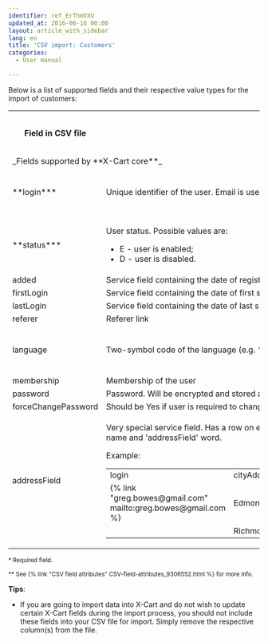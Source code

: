 ```yaml
---
identifier: ref_ErThmVXU
updated_at: 2016-06-16 00:00
layout: article_with_sidebar
lang: en
title: 'CSV import: Customers'
categories:
  - User manual

---
```



Below is a list of supported fields and their respective value types for the import of customers:

<table class="confluenceTable">

<tbody>

<tr>

<th class="confluenceTh">Field in CSV file</th>

<th colspan="1" class="confluenceTh">What this field describes</th>

<th colspan="1" class="confluenceTh">{% link "Value type" ref_Q4IypyMu %}**</th>

</tr>

<tr>

<td colspan="3" class="confluenceTd">_Fields supported by **X-Cart core**_</td>

</tr>

<tr>

<td colspan="1" class="confluenceTd">**login***</td>

<td colspan="1" class="confluenceTd">Unique identifier of the user. Email is used as login.</td>

<td colspan="1" class="confluenceTd">

String,  
Max. length: 128

</td>

</tr>

<tr>

<td colspan="1" class="confluenceTd">**status***</td>

<td colspan="1" class="confluenceTd">

User status. Possible values are:

*   E - user is enabled;
*   D - user is disabled.

</td>

<td colspan="1" class="confluenceTd">Enum</td>

</tr>

<tr>

<td colspan="1" class="confluenceTd">added</td>

<td colspan="1" class="confluenceTd">Service field containing the date of registration</td>

<td colspan="1" class="confluenceTd">Date</td>

</tr>

<tr>

<td colspan="1" class="confluenceTd">firstLogin</td>

<td colspan="1" class="confluenceTd">Service field containing the date of first successful login</td>

<td colspan="1" class="confluenceTd">Date</td>

</tr>

<tr>

<td colspan="1" class="confluenceTd">lastLogin</td>

<td colspan="1" class="confluenceTd">Service field containing the date of last successful login</td>

<td colspan="1" class="confluenceTd">Date</td>

</tr>

<tr>

<td colspan="1" class="confluenceTd">referer</td>

<td colspan="1" class="confluenceTd">Referer link</td>

<td colspan="1" class="confluenceTd"> </td>

</tr>

<tr>

<td colspan="1" class="confluenceTd">language</td>

<td colspan="1" class="confluenceTd">Two-symbol code of the language (e.g. **en**)</td>

<td colspan="1" class="confluenceTd">

String,  
Max. length: 2 

</td>

</tr>

<tr>

<td colspan="1" class="confluenceTd">membership</td>

<td colspan="1" class="confluenceTd">Membership of the user</td>

<td colspan="1" class="confluenceTd">String</td>

</tr>

<tr>

<td colspan="1" class="confluenceTd">password</td>

<td colspan="1" class="confluenceTd">Password. Will be encrypted and stored as a hash.</td>

<td colspan="1" class="confluenceTd">String</td>

</tr>

<tr>

<td colspan="1" class="confluenceTd">forceChangePassword</td>

<td colspan="1" class="confluenceTd">Should be Yes if user is required to change his password on next logon and No otherwise.</td>

<td colspan="1" class="confluenceTd">Yes/No</td>

</tr>

<tr>

<td class="confluenceTd">addressField</td>

<td class="confluenceTd">

Very special service field. Has a row on each address and a column on each address part, such as zipcode. Column name is combined from part name and 'addressField' word.

Example:

<table class="confluenceTable">

<tbody>

<tr>

<td colspan="1" class="confluenceTd">login</td>

<td class="confluenceTd">cityAddressField</td>

<td class="confluenceTd">countryCodeAddressField</td>

<td class="confluenceTd">stateAddressField</td>

<td class="confluenceTd">zipcodeAddressField</td>

<td class="confluenceTd">phoneAddressField</td>

</tr>

<tr>

<td colspan="1" class="confluenceTd">{% link "greg.bowes@gmail.com" mailto:greg.bowes@gmail.com %}</td>

<td class="confluenceTd">Edmond</td>

<td class="confluenceTd">US</td>

<td class="confluenceTd">Oklahoma</td>

<td class="confluenceTd">73003</td>

<td class="confluenceTd">123456789</td>

</tr>

<tr>

<td colspan="1" class="confluenceTd"> </td>

<td class="confluenceTd">Richmond Hill</td>

<td class="confluenceTd">CA</td>

<td class="confluenceTd">Ontario</td>

<td class="confluenceTd">L4C5L4</td>

<td class="confluenceTd">905-508-3521</td>

</tr>

</tbody>

</table>

</td>

<td class="confluenceTd">

Multicolumn,  
Multirow

</td>

</tr>

</tbody>

</table>

<sub>* Required field.</sub>

<sub>** See {% link "CSV field attributes" CSV-field-attributes_9306552.html %} for more info.</sub>

**Tips**: 

*   If you are going to import data into X-Cart and do not wish to update certain X-Cart fields during the import process, you should not include these fields into your CSV file for import. Simply remove the respective column(s) from the file.